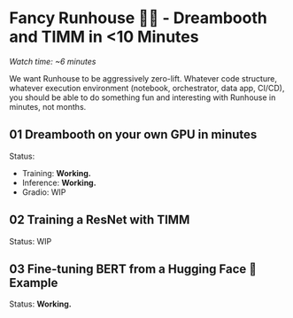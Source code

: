 # Fancy Runhouse 🧑‍🎨 - Dreambooth and TIMM in <10 Minutes

_Watch time: ~6 minutes_

We want Runhouse to be aggressively zero-lift. Whatever code
structure, whatever execution environment (notebook, 
orchestrator, data app, CI/CD), you should be able to do something fun
and interesting with Runhouse in minutes, not months.

## 01 Dreambooth on your own GPU in minutes

Status: 
* Training: **Working.**
* Inference: **Working.**
* Gradio: WIP

## 02 Training a ResNet with TIMM

Status: WIP

## 03 Fine-tuning BERT from a Hugging Face 🤗 Example

Status: **Working.**

